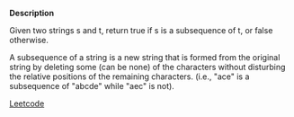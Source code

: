 **Description**

Given two strings s and t, return true if s is a subsequence of t, or false otherwise.

A subsequence of a string is a new string that is formed from the original string by deleting some (can be none) of the characters without disturbing the relative positions of the remaining characters. (i.e., "ace" is a subsequence of "abcde" while "aec" is not).

[Leetcode](https://leetcode.com/problems/is-subsequence/description/?envType=study-plan-v2&envId=top-interview-150)

